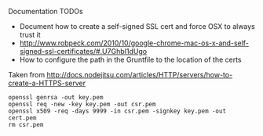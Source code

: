 
Documentation TODOs
* Document how to create a self-signed SSL cert and force OSX to always trust it
* http://www.robpeck.com/2010/10/google-chrome-mac-os-x-and-self-signed-ssl-certificates/#.U7GhbI1dUgo
* How to configure the path in the Gruntfile to the location of the certs

Taken from http://docs.nodejitsu.com/articles/HTTP/servers/how-to-create-a-HTTPS-server
```
openssl genrsa -out key.pem
openssl req -new -key key.pem -out csr.pem
openssl x509 -req -days 9999 -in csr.pem -signkey key.pem -out cert.pem
rm csr.pem
```
